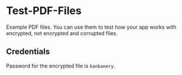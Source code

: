 # Test-PDF-Files

Example PDF files. You can use them to test how your app works with encrypted, not encrypted and corrupted files.

## Credentials

Password for the encrypted file is `kanbanery`.
